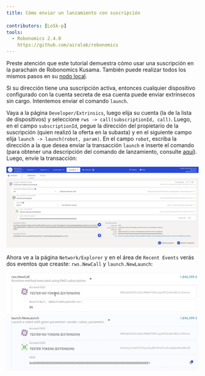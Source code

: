 ```yaml
---
title: Cómo enviar un lanzamiento con suscripción

contributors: [LoSk-p]
tools:   
  - Robonomics 2.4.0
    https://github.com/airalab/robonomics
---
```


<robo-wiki-note type="warning" title="Parachain">

  Preste atención que este tutorial demuestra cómo usar una suscripción en la parachain de Robonomics Kusama. También puede realizar todos los mismos pasos en su [nodo local](/docs/run-dev-node).

</robo-wiki-note>

Si su dirección tiene una suscripción activa, entonces cualquier dispositivo configurado con la cuenta secreta de esa cuenta puede enviar extrínsecos sin cargo. 
Intentemos enviar el comando `launch`.

Vaya a la página `Developer/Extrinsics`, luego elija su cuenta (la de la lista de dispositivos) y seleccione `rws -> call(subscriptionId, call)`. Luego, en el campo `subscriptionId`, pegue la dirección del propietario de la suscripción (quien realizó la oferta en la subasta) y en el siguiente campo elija `launch -> launch(robot, param)`. En el campo `robot`, escriba la dirección a la que desea enviar la transacción `launch` e inserte el comando (para obtener una descripción del comando de lanzamiento, consulte [aquí](/docs/launch)). Luego, envíe la transacción: 

![launch](../images/rws/launch.png)


Ahora ve a la página `Network/Explorer` y en el área de `Recent Events` verás dos eventos que creaste: `rws.NewCall` y `launch.NewLaunch`:

![events](../images/rws/events.png)
